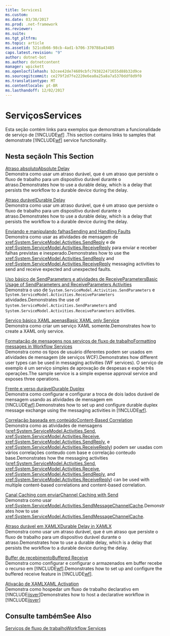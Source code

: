 ```yaml
---
title: Services1
ms.custom: 
ms.date: 03/30/2017
ms.prod: .net-framework
ms.reviewer: 
ms.suite: 
ms.tgt_pltfrm: 
ms.topic: article
ms.assetid: 521cdb66-98cb-4ad1-b706-370788a43485
caps.latest.revision: "9"
author: dotnet-bot
ms.author: dotnetcontent
manager: wpickett
ms.openlocfilehash: b2cee42de74609cbfc793822471655d88b32d9ce
ms.sourcegitcommit: ce279f2d7fe2220e6ea0a25a8a7a5370ddf8d9f0
ms.translationtype: MT
ms.contentlocale: pt-BR
ms.lasthandoff: 12/02/2017
---
```

# <a name="services"></a><span data-ttu-id="6a42e-102">Serviços</span><span class="sxs-lookup"><span data-stu-id="6a42e-102">Services</span></span>
<span data-ttu-id="6a42e-103">Esta seção contém links para exemplos que demonstram a funcionalidade de serviço de [!INCLUDE[wf](../../../../includes/wf-md.md)] .</span><span class="sxs-lookup"><span data-stu-id="6a42e-103">This section contains links to samples that demonstrate [!INCLUDE[wf](../../../../includes/wf-md.md)] service functionality.</span></span>  
  
## <a name="in-this-section"></a><span data-ttu-id="6a42e-104">Nesta seção</span><span class="sxs-lookup"><span data-stu-id="6a42e-104">In This Section</span></span>  
 [<span data-ttu-id="6a42e-105">Atraso absoluto</span><span class="sxs-lookup"><span data-stu-id="6a42e-105">Absolute Delay</span></span>](../../../../docs/framework/windows-workflow-foundation/samples/absolute-delay.md)  
 <span data-ttu-id="6a42e-106">Demonstra como usar um atraso durável, que é um atraso que persiste o fluxo de trabalho para um dispositivo durável durante o atraso.</span><span class="sxs-lookup"><span data-stu-id="6a42e-106">Demonstrates how to use a durable delay, which is a delay that persists the workflow to a durable device during the delay.</span></span>  
  
 [<span data-ttu-id="6a42e-107">Atraso durável</span><span class="sxs-lookup"><span data-stu-id="6a42e-107">Durable Delay</span></span>](../../../../docs/framework/windows-workflow-foundation/samples/durable-delay.md)  
 <span data-ttu-id="6a42e-108">Demonstra como usar um atraso durável, que é um atraso que persiste o fluxo de trabalho para um dispositivo durável durante o atraso.</span><span class="sxs-lookup"><span data-stu-id="6a42e-108">Demonstrates how to use a durable delay, which is a delay that persists the workflow to a durable device during the delay.</span></span>  
  
 [<span data-ttu-id="6a42e-109">Enviando e manipulando falhas</span><span class="sxs-lookup"><span data-stu-id="6a42e-109">Sending and Handling Faults</span></span>](../../../../docs/framework/windows-workflow-foundation/samples/sending-and-handling-faults.md)  
 <span data-ttu-id="6a42e-110">Demonstra como usar as atividades de mensagem de <xref:System.ServiceModel.Activities.SendReply> e de <xref:System.ServiceModel.Activities.ReceiveReply> para enviar e receber falhas previstas e inesperado.</span><span class="sxs-lookup"><span data-stu-id="6a42e-110">Demonstrates how to use the <xref:System.ServiceModel.Activities.SendReply> and <xref:System.ServiceModel.Activities.ReceiveReply> messaging activities to send and receive expected and unexpected faults.</span></span>  
  
 [<span data-ttu-id="6a42e-111">Uso básico de SendParameters e atividades de ReceiveParameters</span><span class="sxs-lookup"><span data-stu-id="6a42e-111">Basic Usage of SendParameters and ReceiveParameters Activities</span></span>](../../../../docs/framework/windows-workflow-foundation/samples/basic-usage-of-sendparameters-and-receiveparameters-activities.md)  
 <span data-ttu-id="6a42e-112">Demonstra o uso de <!--zz <xref:System.ServiceModel.Activities.SendParameters> --> `System.ServiceModel.Activities.SendParameters` e <!--zz <xref:System.ServiceModel.Activities.ReceiveParameters> --> `System.ServiceModel.Activities.ReceiveParameters` atividades.</span><span class="sxs-lookup"><span data-stu-id="6a42e-112">Demonstrates the use of <!--zz <xref:System.ServiceModel.Activities.SendParameters> --> `System.ServiceModel.Activities.SendParameters` and <!--zz <xref:System.ServiceModel.Activities.ReceiveParameters> -->  `System.ServiceModel.Activities.ReceiveParameters` activities.</span></span>
  
 [<span data-ttu-id="6a42e-113">Serviço básico XAML apenas</span><span class="sxs-lookup"><span data-stu-id="6a42e-113">Basic XAML only Service</span></span>](../../../../docs/framework/windows-workflow-foundation/samples/basic-xaml-only-service.md)  
 <span data-ttu-id="6a42e-114">Demonstra como criar um serviço XAML somente.</span><span class="sxs-lookup"><span data-stu-id="6a42e-114">Demonstrates how to create a XAML only service.</span></span>  
  
 [<span data-ttu-id="6a42e-115">Formatação de mensagens nos serviços de fluxo de trabalho</span><span class="sxs-lookup"><span data-stu-id="6a42e-115">Formatting messages in Workflow Services</span></span>](../../../../docs/framework/windows-workflow-foundation/samples/formatting-messages-in-workflow-services.md)  
 <span data-ttu-id="6a42e-116">Demonstra como os tipos de usuário diferentes podem ser usados em atividades de mensagem (de serviços WCF).</span><span class="sxs-lookup"><span data-stu-id="6a42e-116">Demonstrates how different user types can be used in messaging activities (WF services).</span></span> <span data-ttu-id="6a42e-117">O serviço de exemplo é um serviço simples de aprovação de despesas e expõe três operações.</span><span class="sxs-lookup"><span data-stu-id="6a42e-117">The sample service is a simple expense approval service and exposes three operations.</span></span>  
  
 [<span data-ttu-id="6a42e-118">Frente e verso durável</span><span class="sxs-lookup"><span data-stu-id="6a42e-118">Durable Duplex</span></span>](../../../../docs/framework/windows-workflow-foundation/samples/durable-duplex.md)  
 <span data-ttu-id="6a42e-119">Demonstra como configurar e configurar a troca de dois lados durável de mensagem usando as atividades de mensagem em [!INCLUDE[wf](../../../../includes/wf-md.md)].</span><span class="sxs-lookup"><span data-stu-id="6a42e-119">Demonstrates how to set up and configure durable duplex message exchange using the messaging activities in [!INCLUDE[wf](../../../../includes/wf-md.md)].</span></span>  
  
 [<span data-ttu-id="6a42e-120">Correlação baseada em conteúdo</span><span class="sxs-lookup"><span data-stu-id="6a42e-120">Content-Based Correlation</span></span>](../../../../docs/framework/windows-workflow-foundation/samples/content-based-correlation.md)  
 <span data-ttu-id="6a42e-121">Demonstra como as atividades de mensagens (<xref:System.ServiceModel.Activities.Send>, <xref:System.ServiceModel.Activities.Receive>, <xref:System.ServiceModel.Activities.SendReply>, e <xref:System.ServiceModel.Activities.ReceiveReply>) podem ser usadas com vários correlações conteudo com base e correlação conteudo base.</span><span class="sxs-lookup"><span data-stu-id="6a42e-121">Demonstrates how the messaging activities (<xref:System.ServiceModel.Activities.Send>, <xref:System.ServiceModel.Activities.Receive>, <xref:System.ServiceModel.Activities.SendReply>, and <xref:System.ServiceModel.Activities.ReceiveReply>) can be used with multiple content-based correlations and content-based correlation.</span></span>  
  
 [<span data-ttu-id="6a42e-122">Canal Caching com enviar</span><span class="sxs-lookup"><span data-stu-id="6a42e-122">Channel Caching with Send</span></span>](../../../../docs/framework/windows-workflow-foundation/samples/channel-caching-with-send.md)  
 <span data-ttu-id="6a42e-123">Demonstra como usar <xref:System.ServiceModel.Activities.SendMessageChannelCache>.</span><span class="sxs-lookup"><span data-stu-id="6a42e-123">Demonstrates how to use <xref:System.ServiceModel.Activities.SendMessageChannelCache>.</span></span>  
  
 [<span data-ttu-id="6a42e-124">Atraso durável em XAMLX</span><span class="sxs-lookup"><span data-stu-id="6a42e-124">Durable Delay in XAMLX</span></span>](../../../../docs/framework/windows-workflow-foundation/samples/durable-delay-in-xamlx.md)  
 <span data-ttu-id="6a42e-125">Demonstra como usar um atraso durável, que é um atraso que persiste o fluxo de trabalho para um dispositivo durável durante o atraso.</span><span class="sxs-lookup"><span data-stu-id="6a42e-125">Demonstrates how to use a durable delay, which is a delay that persists the workflow to a durable device during the delay.</span></span>  
  
 [<span data-ttu-id="6a42e-126">Buffer de recebimento</span><span class="sxs-lookup"><span data-stu-id="6a42e-126">Buffered Receive</span></span>](../../../../docs/framework/windows-workflow-foundation/samples/buffered-receive.md)  
 <span data-ttu-id="6a42e-127">Demonstra como configurar e configurar o armazenados em buffer recebe o recurso em [!INCLUDE[wf](../../../../includes/wf-md.md)].</span><span class="sxs-lookup"><span data-stu-id="6a42e-127">Demonstrates how to set up and configure the buffered receive feature in [!INCLUDE[wf](../../../../includes/wf-md.md)].</span></span>  
  
 [<span data-ttu-id="6a42e-128">Ativação de XAML</span><span class="sxs-lookup"><span data-stu-id="6a42e-128">XAML Activation</span></span>](../../../../docs/framework/windows-workflow-foundation/samples/xaml-activation.md)  
 <span data-ttu-id="6a42e-129">Demonstra como hospedar um fluxo de trabalho declarativo em [!INCLUDE[iisver](../../../../includes/iisver-md.md)]</span><span class="sxs-lookup"><span data-stu-id="6a42e-129">Demonstrates how to host a declarative workflow in [!INCLUDE[iisver](../../../../includes/iisver-md.md)]</span></span>  
  
## <a name="see-also"></a><span data-ttu-id="6a42e-130">Consulte também</span><span class="sxs-lookup"><span data-stu-id="6a42e-130">See Also</span></span>  
 [<span data-ttu-id="6a42e-131">Serviços de fluxo de trabalho</span><span class="sxs-lookup"><span data-stu-id="6a42e-131">Workflow Services</span></span>](../../../../docs/framework/wcf/feature-details/workflow-services.md)
